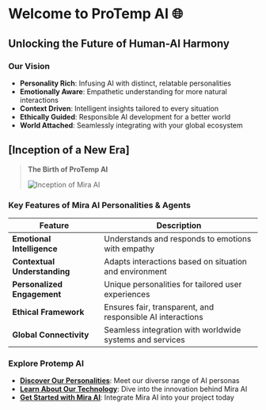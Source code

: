 **Welcome to ProTemp AI** 🌐
==========================

**Unlocking the Future of Human-AI Harmony**
------------------------------------------

### **Our Vision**

* **Personality Rich**: Infusing AI with distinct, relatable personalities
* **Emotionally Aware**: Empathetic understanding for more natural interactions
* **Context Driven**: Intelligent insights tailored to every situation
* **Ethically Guided**: Responsible AI development for a better world
* **World Attached**: Seamlessly integrating with your global ecosystem

**[Inception of a New Era]**
-----------------------------

> **The Birth of ProTemp AI**
>
> <img src="https://myriadai.online/favicon.ico" alt="Inception of Mira AI" width="" height="" />
> 


### **Key Features of Mira AI Personalities & Agents**

| **Feature** | **Description** |
|----------|----------|
| **Emotional Intelligence** | Understands and responds to emotions with empathy |
| **Contextual Understanding** | Adapts interactions based on situation and environment |
| **Personalized Engagement** | Unique personalities for tailored user experiences |
| **Ethical Framework** | Ensures fair, transparent, and responsible AI interactions |
| **Global Connectivity** | Seamless integration with worldwide systems and services |

### **Explore Protemp AI**

* **[Discover Our Personalities](https://miraai.us)**: Meet our diverse range of AI personas
* **[Learn About Our Technology](https://miraai.ai)**: Dive into the innovation behind Mira AI
* **[Get Started with Mira AI](https://protemp.ai)**: Integrate Mira AI into your project today
